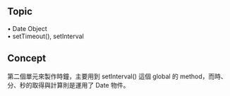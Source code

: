 ## Topic ##
• Date Object</br>
• setTimeout(), setInterval</br>

## Concept ##
第二個單元來製作時鐘，主要用到 setInterval() 這個 global 的 method，而時、分、秒的取得與計算則是運用了 Date 物件。
